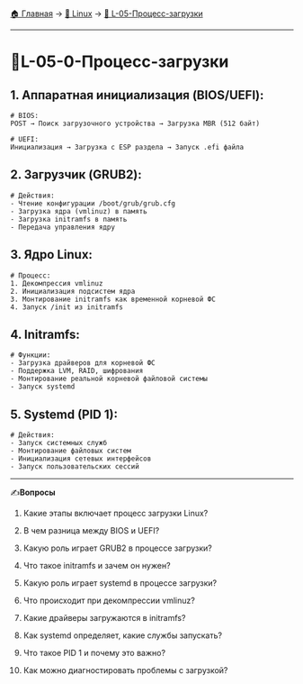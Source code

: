 [🏠 Главная](../../README.md) → [🐧 Linux](../../README.md#-linux) → [🔄 L-05-Процесс-загрузки](../../README.md#-l-05-процесс-загрузки)

---

# 🔄L-05-0-Процесс-загрузки

## 1. Аппаратная инициализация (BIOS/UEFI):

```Shell
# BIOS:
POST → Поиск загрузочного устройства → Загрузка MBR (512 байт)

# UEFI:
Инициализация → Загрузка с ESP раздела → Запуск .efi файла
```

## 2. Загрузчик (GRUB2):

```Shell
# Действия:
- Чтение конфигурации /boot/grub/grub.cfg
- Загрузка ядра (vmlinuz) в память
- Загрузка initramfs в память
- Передача управления ядру
```

## 3. Ядро Linux:

```Shell
# Процесс:
1. Декомпрессия vmlinuz
2. Инициализация подсистем ядра
3. Монтирование initramfs как временной корневой ФС
4. Запуск /init из initramfs
```

## 4. Initramfs:

```Shell
# Функции:
- Загрузка драйверов для корневой ФС
- Поддержка LVM, RAID, шифрования
- Монтирование реальной корневой файловой системы
- Запуск systemd
```

## 5. Systemd (PID 1):

```Shell
# Действия:
- Запуск системных служб
- Монтирование файловых систем
- Инициализация сетевых интерфейсов
- Запуск пользовательских сессий
```

---

✍️**Вопросы**

1. Какие этапы включает процесс загрузки Linux?

2. В чем разница между BIOS и UEFI?

3. Какую роль играет GRUB2 в процессе загрузки?

4. Что такое initramfs и зачем он нужен?

5. Какую роль играет systemd в процессе загрузки?

6. Что происходит при декомпрессии vmlinuz?

7. Какие драйверы загружаются в initramfs?

8. Как systemd определяет, какие службы запускать?

9. Что такое PID 1 и почему это важно?

10. Как можно диагностировать проблемы с загрузкой?
